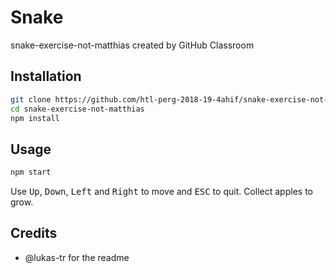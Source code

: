 # Snake
snake-exercise-not-matthias created by GitHub Classroom

## Installation
```bash
git clone https://github.com/htl-perg-2018-19-4ahif/snake-exercise-not-matthias.git
cd snake-exercise-not-matthias
npm install
```

## Usage
```bash
npm start
```

Use <kbd>Up</kbd>, <kbd>Down</kbd>, <kbd>Left</kbd> and <kbd>Right</kbd> to move and <kbd>ESC</kbd> to quit. Collect apples to grow. 


## Credits
- @lukas-tr for the readme
